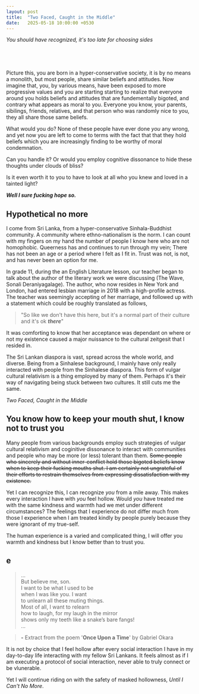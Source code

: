```yaml
---
layout: post
title:  "Two Faced, Caught in the Middle"
date:   2025-05-18 10:00:00 +0530
---
```


*You should have recognized, it's too late for choosing sides*
  
## ‍
  
Picture this, you are born in a hyper-conservative society, it is by no means a monolith, but most people, share similar beliefs and attitudes. Now imagine that, you, by various means, have been exposed to more progressive values and you are starting starting to realize that everyone around you holds beliefs and attitudes that are fundementally bigoted, and contrary what appears as moral to you. Everyone you know, your parents, sibilings, friends, relatives, and that person who was randomly nice to you, they all share those same beliefs.   
   
What would you do? None of these people have ever done *you* any wrong, and yet now you are left to come to terms with the fact that that they hold beliefs which you are increasingly finding to be worthy of moral condemnation.   

Can you handle it? Or would you employ cognitive dissonance to hide these thoughts under clouds of bliss?   
   
Is it even worth it to you to have to look at all who you knew and loved in a tainted light?    
   
***Well I sure fucking hope so.***

## Hypothetical no more
I come from Sri Lanka, from a hyper-conservative Sinhala-Buddhist community. A community where ethno-nationalism is the norm. I can count with my fingers on my hand the number of people I know here who are not homophobic. Queerness has and continues to run through my vein; There has not been an age or a period where I felt as I fit in. Trust was not, is not, and has never been an option for me.
   
In grade 11, during the an English Literature lesson, our teacher began to talk about the author of the literary work we were discussing (The Wave, Sonali Deraniyagalage). The author, who now resides in New York and London, had entered lesbian marriage in 2018 with a high-profile actress. The teacher was seemingly accepting of her marriage, and followed up with a statement which could be roughly translated as follows,   
> "So like we don't have this here, but it's a normal part of their culture and it's ok ***there***"
   
It was comforting to know that her acceptance was dependant on where or not my existence caused a major nuissance to the cultural zeitgesit that I resided in.
   
The Sri Lankan diaspora is vast, spread across the whole world, and diverse. Being from a Sinhalese background, I mainly have only really interacted with people from the Sinhalese diaspora. This form of vulgar cultural relativism is a thing employed by many of them. Perhaps it's their way of navigating being stuck between two cultures. It still cuts me the same.
   
*Two Faced, Caught in the Middle*

## You know how to keep your mouth shut, I know not to trust you
Many people from various backgrounds employ such strategies of vulgar cultural relativism and coginitive dissonance to interact with communities and people who may be more (or less) tolerant than them. ~~Some people who sincerely and without inner-conflict hold those bigoted beliefs know when to keep their fucking mouths shut. I am certainly not ungrateful of their efforts to restrain themselves from expressing dissatisfaction with my existence.~~   

Yet I can recognize this, I can recognize *you* from a mile away. This makes every interaction I have with *you* feel hollow. Would *you* have treated me with the same kindness and warmth had we met under different circumstances? The feelings that I experience do not differ much from those I experience when I am treated kindly by people purely because they were ignorant of my true-self.
   
The human experience is a varied and complicated thing, I will offer you warmth and kindness but I know better than to trust you.
   
## e
   
> ...  
But believe me, son.   
I want to be what I used to be   
when I was like you. I want   
to unlearn all these muting things.   
Most of all, I want to relearn   
how to laugh, for my laugh in the mirror   
shows only my teeth like a snake’s bare fangs!   
...   

> **-** Extract from the poem '**Once Upon a Time**' by Gabriel Okara
   
It is not by choice that I feel hollow after every social interaction I have in my day-to-day life interacting with my fellow Sri Lankans. It feels almost as if I am executing a protocol of social interaction, never able to truly connect or be vlunerable.
   
Yet I will continue riding on with the safety of masked hollowness, *Until I Can't No More*.